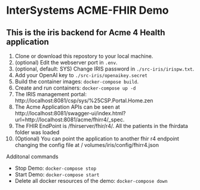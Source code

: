 # InterSystems ACME-FHIR Demo

## This is the iris backend for Acme 4 Health application

1. Clone or download this repostory to your local machine.
2. (optional) Edit the webserver port in `.env`.
3. (optional, default: SYS) Change IRIS password in `./src-iris/irispw.txt`.
4. Add your OpenAI key to `./src-iris/openaikey.secret`
5. Build the container images: `docker-compose build`.
6. Create and run containers: `docker-compose up -d`
7. The IRIS management portal: http://localhost:8081/csp/sys/%25CSP.Portal.Home.zen
8. The Acme Application APIs can be seen at http://localhost:8081/swagger-ui/index.html?url=http://localhost:8081/acme/fhirr4/_spec.
9. The FHIR EndPoint is /fhirserver/fhir/r4/. All the patients in the fhirdata folder was loaded
10. (Optional) You can point the application to another fhir r4 endpoint changing the config file at / volumes/iris/config/fhirr4.json

Additonal commands

- Stop Demo: `docker-compose stop`
- Start Demo: `docker-compose start`
- Delete all docker resources of the demo: `docker-compose down`
